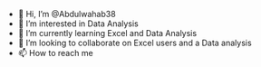 - 👋 Hi, I’m @Abdulwahab38
- 👀 I’m interested in Data Analysis
- 🌱 I’m currently learning Excel and Data Analysis
- 💞️ I’m looking to collaborate on Excel users and a Data analysis
- 📫 How to reach me 

<!---
Abdulwahab38/Abdulwahab38 is a ✨ special ✨ repository because its `README.md` (this file) appears on your GitHub profile.
You can click the Preview link to take a look at your changes.
--->

